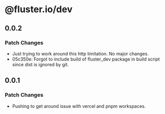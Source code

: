 # @fluster.io/dev

## 0.0.2

### Patch Changes

- Just trying to work around this http limitation. No major changes.
- 05c350e: Forgot to include build of fluster_dev package in build script since dist is ignored by git.

## 0.0.1

### Patch Changes

- Pushing to get around issue with vercel and pnpm workspaces.
